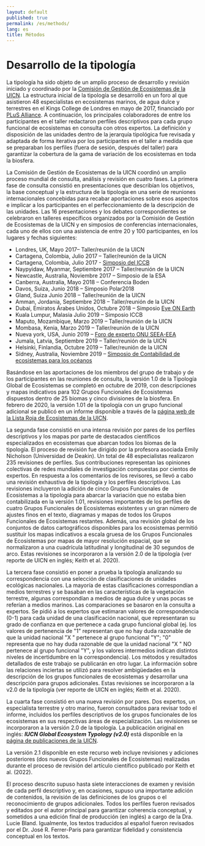 ```yaml
---
layout: default
published: true
permalink: /es/methods/
lang: es
title: Métodos
---
```

# Desarrollo de la tipología

La tipología ha sido objeto de un amplio proceso de desarrollo y revisión iniciado y coordinado por la  [Comisión de Gestión de Ecosistemas de la UICN](https://www.iucn.org/commissions/commission-ecosystem-management). La estructura inicial de la tipología se desarrolló en un foro al que asistieron 48 especialistas en ecosistemas marinos, de agua dulce y terrestres en el Kings College de Londres en mayo de 2017, financiado por [PLuS Alliance](https://plusalliance.org/). A continuación, los principales colaboradores de entre los participantes en el taller redactaron perfiles descriptivos para cada grupo funcional de ecosistemas en consulta con otros expertos. La definición y disposición de las unidades dentro de la jerarquía tipológica fue revisada y adaptada de forma iterativa por los participantes en el taller a medida que se preparaban los perfiles (fuera de sesión, después del taller) para garantizar la cobertura de la gama de variación de los ecosistemas en toda la biosfera.

La Comisión de Gestión de Ecosistemas de la UICN coordinó un amplio proceso mundial de consulta, análisis y revisión en cuatro fases. La primera fase de consulta consistió en presentaciones que describían los objetivos, la base conceptual y la estructura de la tipología en una serie de reuniones internacionales concebidas para recabar aportaciones sobre esos aspectos e implicar a los participantes en el perfeccionamiento de la descripción de las unidades. Las 16 presentaciones y los debates correspondientes se celebraron en talleres específicos organizados por la Comisión de Gestión de Ecosistemas de la UICN y en simposios de conferencias internacionales, cada uno de ellos con una asistencia de entre 20 y 100 participantes, en los lugares y fechas siguientes:

- Londres, UK, Mayo 2017– Taller/reunión de la UICN
- Cartagena, Colombia, Julio 2017 – Taller/reunión de la UICN
- Cartagena, Colombia, Julio 2017 - [Simposio del ICCB](https://conbio.org/images/content_conferences/ICCB2017_Abstract_Book_web_w_doi.pdf)
- Naypyidaw, Myanmar, Septiembre 2017 – Taller/reunión de la UICN
- Newcastle, Australia, Noviembre 2017 – Simposio de la ESA
- Canberra, Australia, Mayo 2018 – Conferencia Boden
- Davos, Suiza, Junio 2018 – Simposio Polar2018
- Gland, Suiza Junio 2018 – Taller/reunión de la UICN
- Amman, Jordania, Septiembre 2018 – Taller/reunión de la UICN 
- Dubai, Emiratos Árabes Unidos, Octubre 2018 – Simposio [Eye ON Earth](https://iucnrle.org/blog/rle-eye-on-earth-summit/)
- Kuala Lumpur, Malasia Julio 2019 – Simposio ICCB
- Maputo, Mozambique, Marzo 2019 – Taller/reunión de la UICN
- Mombasa, Kenia, Marzo 2019 – Taller/reunión de la UICN
- Nueva york, USA, Junio 2019 –  [Foro de experto ONU SEEA-EEA](https://seea.un.org/events/2019-forum-experts-seea-experimental-ecosystem-accounting)
- Jumala, Latvia, Septiembre 2019 – Taller/reunión de la UICN
- Helsinki, Finlandia, Octubre 2019 – Taller/reunión de la UICN
- Sídney, Australia, Noviembre 2019 – [Simposio de Contabilidad de ecosistemas para los océanos](https://www.unescap.org/events/global-dialogue-ocean-accounting-and-first-annual-meeting-global-ocean-accounts-partnership)


Basándose en las aportaciones de los miembros del grupo de trabajo y de los participantes en las reuniones de consulta, la versión 1.0 de la Tipología Global de Ecosistemas se completó en octubre de 2019, con descripciones y mapas indicativos para 102 Grupos Funcionales de Ecosistemas dispuestos dentro de 25 biomas y cinco divisiones de la biosfera. En febrero de 2020, la versión 1.01 de la tipología con un grupo funcional adicional se publicó en un informe disponible a través de la [página web de la
Lista Roja de Ecosistemas de la UICN](https://iucnrle.org/documents_and_publications).

La segunda fase consistió en una intensa revisión por pares de los perfiles descriptivos y los mapas por parte de destacados científicos especializados en ecosistemas que abarcan todos los biomas de la tipología. El proceso de revisión fue dirigido por la profesora asociada Emily Nicholson (Universidad de
Deakin). Un total de 48 especialistas realizaron 235 revisiones de perfiles. Sus contribuciones representan las opiniones colectivas de redes mundiales de investigación compuestas por cientos de expertos. En respuesta a los comentarios de los revisores, se llevó a cabo una revisión
exhaustiva de la tipología y los perfiles descriptivos. Las revisiones incluyeron la adición de cinco Grupos Funcionales de Ecosistemas a la tipología para abarcar la variación que no estaba bien contabilizada en la versión 1.01, revisiones importantes de los perfiles de cuatro Grupos Funcionales de Ecosistemas existentes y un gran número de ajustes finos en el texto, diagramas y mapas de todos los Grupos Funcionales de Ecosistemas restantes. Además, una revisión global de los conjuntos de datos cartográficos disponibles para los ecosistemas permitió sustituir los mapas indicativos a escala gruesa de los Grupos Funcionales de Ecosistemas por mapas de mayor resolución espacial, que se normalizaron a una cuadrícula latitudinal y longitudinal de 30 segundos de arco. Estas revisiones se incorporaron a la versión 2.0 de la tipología (ver reporte de UICN en inglés; Keith et al. 2020).

La tercera fase consistió en poner a prueba la tipología analizando su correspondencia con una selección de clasificaciones de unidades ecológicas nacionales. La mayoría de estas clasificaciones correspondían a medios
terrestres y se basaban en las características de la vegetación terrestre, algunas correspondían a
medios de agua dulce y unas pocas se referían a medios marinos. Las comparaciones se basaron en la consulta a expertos. Se pidió a los expertos que estimaran valores de correspondencia (0-1) para cada unidad de una clasificación nacional, que representaran su grado de confianza en que pertenece a cada grupo funcional global (ej. los valores de pertenencia de "1" representan que no hay duda razonable de que la unidad nacional "X " pertenece al grupo funcional "Y"; "0" representa que no hay duda razonable de que la unidad nacional "X " NO pertenece al grupo funcional "Y", y los valores intermedios indican distintos niveles de incertidumbre
en la correspondencia). Los métodos y resultados detallados de este trabajo se publicarán en otro lugar. La información sobre las relaciones inciertas se utilizó para resolver ambigüedades en la
descripción de los grupos funcionales de ecosistemas y desarrollar una descripción para grupos adicionales. Estas revisiones se incorporaron a la v2.0 de la tipología (ver reporte de UICN en inglés; Keith et al. 2020).

La cuarta fase consistió en una nueva revisión por pares. Dos expertos, un especialista terrestre y otro marino, fueron consultados para revisar todo el informe, incluidos los perfiles descriptivos de los grupos funcionales de los ecosistemas en sus respectivas áreas de especialización. Las revisiones se incorporaron a la versión 2.0 de la tipología. La publicación original en inglés: ***IUCN Global Ecosystem Typology (v2.0)*** está disponible en la [página de publicaciones de la UICN](https://portals.iucn.org/library/node/49250).

La versión 2.1 disponible en este recurso web incluye revisiones y adiciones posteriores (dos nuevos Grupos Funcionales de Ecosistemas) realizadas durante el proceso de revisión del artículo científico publicado por Keith et al. (2022).

El proceso descrito supuso hasta siete interacciones de examen y revisión de cada perfil descriptivo y, en
ocasiones, supuso una importante adición de contenidos, la revisión de las definiciones de los grupos o el
reconocimiento de grupos adicionales. Todos los perfiles fueron revisados y
editados por el autor principal para garantizar coherencia conceptual, y sometidos a una edición final de
producción (en inglés) a cargo de la Dra. Lucie Bland. Igualmente, los textos traducidos al español fueron revisados  por el Dr. José R. Ferrer-Paris para garantizar fidelidad y consistencia conceptual en los textos.
